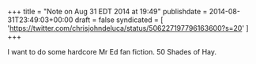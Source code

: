 +++
title = "Note on Aug 31 EDT 2014 at 19:49"
publishdate = 2014-08-31T23:49:03+00:00
draft = false
syndicated = [ 'https://twitter.com/chrisjohndeluca/status/506227197796163600?s=20' ]
+++

I want to do some hardcore Mr Ed fan fiction. 50 Shades of Hay.
